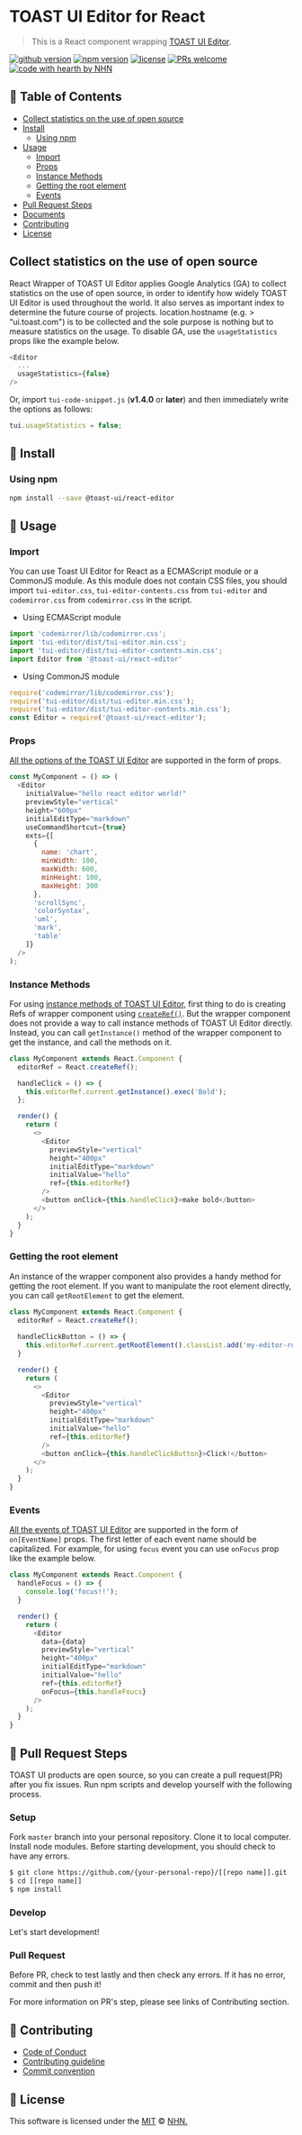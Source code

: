# TOAST UI Editor for React

> This is a React component wrapping [TOAST UI Editor](https://github.com/nhnent/tui.editor).

[![github version](https://img.shields.io/github/release/nhnent/toast-ui.react-editor.svg)](https://github.com/nhnent/toast-ui.react-editor/releases/latest)
[![npm version](https://img.shields.io/npm/v/@toast-ui/react-editor.svg)](https://www.npmjs.com/package/@toast-ui/react-editor)
[![license](https://img.shields.io/github/license/nhnent/toast-ui.react-editor.svg)](https://github.com/nhnent/toast-ui.react-editor/blob/master/LICENSE)
[![PRs welcome](https://img.shields.io/badge/PRs-welcome-ff69b4.svg)](https://github.com/nhnent/toast-ui.react-editor/issues?q=is%3Aissue+is%3Aopen+label%3A%22help+wanted%22)
[![code with hearth by NHN](https://img.shields.io/badge/%3C%2F%3E%20with%20%E2%99%A5%20by-NHN-ff1414.svg)](https://github.com/nhnent)

## 🚩 Table of Contents
* [Collect statistics on the use of open source](#collect-statistics-on-the-use-of-open-source)
* [Install](#-install)
    * [Using npm](#using-npm)
* [Usage](#-usage)
    * [Import](#import)
    * [Props](#props)
    * [Instance Methods](#instance-methods)
    * [Getting the root element](#getting-the-root-element)
    * [Events](#events)
* [Pull Request Steps](#-pull-request-steps)
* [Documents](#-documents)
* [Contributing](#-contributing)
* [License](#-license)

## Collect statistics on the use of open source

React Wrapper of TOAST UI Editor applies Google Analytics (GA) to collect statistics on the use of open source, in order to identify how widely TOAST UI Editor is used throughout the world. It also serves as important index to determine the future course of projects. location.hostname (e.g. > “ui.toast.com") is to be collected and the sole purpose is nothing but to measure statistics on the usage. To disable GA, use the `usageStatistics` props like the example below.

```js
<Editor 
  ...
  usageStatistics={false} 
/>
```

Or, import `tui-code-snippet.js` (**v1.4.0** or **later**) and then immediately write the options as follows:
```js
tui.usageStatistics = false;
```

## 💾 Install

### Using npm

```sh
npm install --save @toast-ui/react-editor
```

## 🔡 Usage

### Import

You can use Toast UI Editor for React as a ECMAScript module or a CommonJS module. As this module does not contain CSS files, you should import `tui-editor.css`, `tui-editor-contents.css` from `tui-editor` and `codemirror.css` from `codemirror.css` in the script. 

* Using ECMAScript module

```js
import 'codemirror/lib/codemirror.css';
import 'tui-editor/dist/tui-editor.min.css';
import 'tui-editor/dist/tui-editor-contents.min.css';
import Editor from '@toast-ui/react-editor'
```

* Using CommonJS module

```js
require('codemirror/lib/codemirror.css');
require('tui-editor/dist/tui-editor.min.css');
require('tui-editor/dist/tui-editor-contents.min.css');
const Editor = require('@toast-ui/react-editor');
```

### Props

[All the options of the TOAST UI Editor](https://nhn.github.io/tui.editor/api/latest/ToastUIEditor.html#ToastUIEditor) are supported in the form of props.

```js
const MyComponent = () => (
  <Editor
    initialValue="hello react editor world!"
    previewStyle="vertical"
    height="600px"
    initialEditType="markdown"
    useCommandShortcut={true}
    exts={[
      {
        name: 'chart',
        minWidth: 100,
        maxWidth: 600,
        minHeight: 100,
        maxHeight: 300
      },
      'scrollSync',
      'colorSyntax',
      'uml',
      'mark',
      'table'
    ]}
  />
);
```

### Instance Methods

For using [instance methods of TOAST UI Editor](https://nhn.github.io/tui.editor/api/latest/ToastUIEditor.html#.defineExtension), first thing to do is creating Refs of wrapper component using [`createRef()`](https://reactjs.org/docs/refs-and-the-dom.html#creating-refs). But the wrapper component does not provide a way to call instance methods of TOAST UI Editor directly. Instead, you can call `getInstance()` method of the wrapper component to get the instance, and call the methods on it.

```js
class MyComponent extends React.Component {
  editorRef = React.createRef();

  handleClick = () => {
    this.editorRef.current.getInstance().exec('Bold');
  };

  render() {
    return (
      <>
        <Editor
          previewStyle="vertical"
          height="400px"
          initialEditType="markdown"
          initialValue="hello"
          ref={this.editorRef}
        />
        <button onClick={this.handleClick}>make bold</button>
      </>
    );
  }
}
```

### Getting the root element

An instance of the wrapper component also provides a handy method for getting the root element. If you want to manipulate the root element directly, you can call `getRootElement` to get the element.

```js
class MyComponent extends React.Component {
  editorRef = React.createRef();
  
  handleClickButton = () => {
    this.editorRef.current.getRootElement().classList.add('my-editor-root');
  }

  render() {
    return (
      <>
        <Editor
          previewStyle="vertical"
          height="400px"
          initialEditType="markdown"
          initialValue="hello"
          ref={this.editorRef}
        />
        <button onClick={this.handleClickButton}>Click!</button>
      </>
    );
  }
}
```

### Events
[All the events of TOAST UI Editor](https://nhn.github.io/tui.editor/api/latest/ToastUIEditor.html#focus) are supported in the form of `on[EventName]` props. The first letter of each event name should be capitalized. For example, for using `focus` event you can use `onFocus` prop like the example below.

```js
class MyComponent extends React.Component {
  handleFocus = () => {
    console.log('focus!!');
  }

  render() {
    return (
      <Editor 
        data={data} 
        previewStyle="vertical"
        height="400px"
        initialEditType="markdown"
        initialValue="hello"
        ref={this.editorRef}
        onFocus={this.handleFoucs}
      />
    );
  }
}
```

## 🔧 Pull Request Steps

TOAST UI products are open source, so you can create a pull request(PR) after you fix issues.
Run npm scripts and develop yourself with the following process.

### Setup

Fork `master` branch into your personal repository.
Clone it to local computer. Install node modules.
Before starting development, you should check to have any errors.

``` sh
$ git clone https://github.com/{your-personal-repo}/[[repo name]].git
$ cd [[repo name]]
$ npm install
```

### Develop

Let's start development!

### Pull Request

Before PR, check to test lastly and then check any errors.
If it has no error, commit and then push it!

For more information on PR's step, please see links of Contributing section.

## 💬 Contributing
* [Code of Conduct](https://github.com/nhnent/toast-ui.react-editor/blob/master/CODE_OF_CONDUCT.md)
* [Contributing guideline](https://github.com/nhnent/toast-ui.react-editor/blob/master/CONTRIBUTING.md)
* [Commit convention](https://github.com/nhnent/toast-ui.react-editor/blob/master/docs/COMMIT_MESSAGE_CONVENTION.md)

## 📜 License
This software is licensed under the [MIT](./LICENSE) © [NHN.](https://github.com/nhnent)
